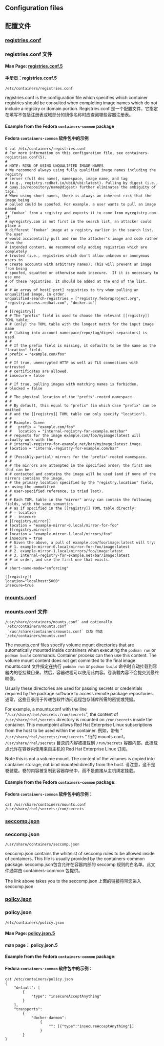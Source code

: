 ## Configuration files

##  配置文件

### [registries.conf](https://src.fedoraproject.org/rpms/containers-common/blob/main/f/registries.conf)

###  registries.conf 文件

#### Man Page: [registries.conf.5](https://github.com/containers/image/blob/main/docs/containers-registries.conf.5.md)

####  手册页：registries.conf.5

```
/etc/containers/registries.conf
```

registries.conf is the configuration file which specifies which container registries  should be consulted when completing image names which do not include a  registry or domain portion.
Registries.conf 是一个配置文件，它指定在填写不包括注册表或域部分的镜像名称时应查阅哪些容器注册表。

#### Example from the Fedora `containers-common` package

####  Fedora `containers-common` 软件包中的示例

```text
$ cat /etc/containers/registries.conf
# For more information on this configuration file, see containers-registries.conf(5).
#
# NOTE: RISK OF USING UNQUALIFIED IMAGE NAMES
# We recommend always using fully qualified image names including the registry
# server (full dns name), namespace, image name, and tag
# (e.g., registry.redhat.io/ubi8/ubi:latest). Pulling by digest (i.e.,
# quay.io/repository/name@digest) further eliminates the ambiguity of tags.
# When using short names, there is always an inherent risk that the image being
# pulled could be spoofed. For example, a user wants to pull an image named
# `foobar` from a registry and expects it to come from myregistry.com. If
# myregistry.com is not first in the search list, an attacker could place a
# different `foobar` image at a registry earlier in the search list. The user
# would accidentally pull and run the attacker's image and code rather than the
# intended content. We recommend only adding registries which are completely
# trusted (i.e., registries which don't allow unknown or anonymous users to
# create accounts with arbitrary names). This will prevent an image from being
# spoofed, squatted or otherwise made insecure.  If it is necessary to use one
# of these registries, it should be added at the end of the list.
#
# # An array of host[:port] registries to try when pulling an unqualified image, in order.
unqualified-search-registries = ["registry.fedoraproject.org", "registry.access.redhat.com", "docker.io"]
#
# [[registry]]
# # The "prefix" field is used to choose the relevant [[registry]] TOML table;
# # (only) the TOML table with the longest match for the input image name
# # (taking into account namespace/repo/tag/digest separators) is used.
# #
# # If the prefix field is missing, it defaults to be the same as the "location" field.
# prefix = "example.com/foo"
#
# # If true, unencrypted HTTP as well as TLS connections with untrusted
# # certificates are allowed.
# insecure = false
#
# # If true, pulling images with matching names is forbidden.
# blocked = false
#
# # The physical location of the "prefix"-rooted namespace.
# #
# # By default, this equal to "prefix" (in which case "prefix" can be omitted
# # and the [[registry]] TOML table can only specify "location").
# #
# # Example: Given
# #   prefix = "example.com/foo"
# #   location = "internal-registry-for-example.net/bar"
# # requests for the image example.com/foo/myimage:latest will actually work with the
# # internal-registry-for-example.net/bar/myimage:latest image.
# location = "internal-registry-for-example.com/bar"
#
# # (Possibly-partial) mirrors for the "prefix"-rooted namespace.
# #
# # The mirrors are attempted in the specified order; the first one that can be
# # contacted and contains the image will be used (and if none of the mirrors contains the image,
# # the primary location specified by the "registry.location" field, or using the unmodified
# # user-specified reference, is tried last).
# #
# # Each TOML table in the "mirror" array can contain the following fields, with the same semantics
# # as if specified in the [[registry]] TOML table directly:
# # - location
# # - insecure
# [[registry.mirror]]
# location = "example-mirror-0.local/mirror-for-foo"
# [[registry.mirror]]
# location = "example-mirror-1.local/mirrors/foo"
# insecure = true
# # Given the above, a pull of example.com/foo/image:latest will try:
# # 1. example-mirror-0.local/mirror-for-foo/image:latest
# # 2. example-mirror-1.local/mirrors/foo/image:latest
# # 3. internal-registry-for-example.net/bar/image:latest
# # in order, and use the first one that exists.
#
# short-name-mode="enforcing"

[[registry]]
location="localhost:5000"
insecure=true
```

### [mounts.conf](https://src.fedoraproject.org/rpms/containers-common/blob/main/f/mounts.conf)

###  mounts.conf 文件

```
/usr/share/containers/mounts.conf` and optionally `/etc/containers/mounts.conf`
 `/usr/share/containers/mounts.conf` 以及 可选 `/etc/containers/mounts.conf
```

The mounts.conf files specify volume mount directories that are automatically mounted inside containers when executing the `podman run` or `podman build` commands. Container process can then use this content. The volume mount content does not get committed to the final image.
mounts.conf 文件指定在执行 `podman run` or `podman build` 命令时自动挂载到容器内的卷挂载目录。然后，容器进程可以使用此内容。卷装载内容不会提交到最终映像。

Usually these directories are used for passing secrets or credentials required  by the package software to access remote package repositories.
通常，这些目录用于传递包软件访问远程包存储库所需的密钥或凭据。

For example, a mounts.conf with the line "`/usr/share/rhel/secrets:/run/secrets`", the content of `/usr/share/rhel/secrets` directory is mounted on `/run/secrets` inside the container. This mountpoint allows Red Hat Enterprise Linux  subscriptions from the host to be used within the container.
例如，带有 “ `/usr/share/rhel/secrets:/run/secrets` ” 行的 mounts.conf， `/usr/share/rhel/secrets` 目录的内容被挂载到 `/run/secrets` 容器内部。此挂载点允许在容器内使用来自主机的 Red Hat Enterprise Linux 订阅。

Note this is not a volume mount. The content of the volumes is copied into  container storage, not bind mounted directly from the host.
请注意，这不是卷装载。卷的内容被复制到容器存储中，而不是直接从主机绑定挂载。

#### Example from the Fedora `containers-common` package:

####  Fedora `containers-common` 软件包中的示例：

```text
cat /usr/share/containers/mounts.conf
/usr/share/rhel/secrets:/run/secrets
```

### [seccomp.json](https://src.fedoraproject.org/rpms/containers-common/blob/main/f/seccomp.json)

###  seccomp.json

```
/usr/share/containers/seccomp.json
```

seccomp.json contains the whitelist of seccomp rules to be allowed inside of containers. This file is usually provided by the containers-common package.
seccomp.json包含允许在容器内部的 seccomp 规则的白名单。此文件通常由 containers-common 包提供。

The link above takes you to the seccomp.json
上面的链接将带您进入seccomp.json

### [policy.json](https://src.fedoraproject.org/rpms/containers-common/blob/main/f/default-policy.json)

###  policy.json

```
/etc/containers/policy.json
```

#### Man Page: [policy.json.5](https://github.com/containers/image/blob/main/docs/containers-policy.json.5.md)

####  man page： policy.json.5

#### Example from the Fedora `containers-common` package:

####  Fedora `containers-common` 软件包中的示例：

```text
cat /etc/containers/policy.json
{
    "default": [
        {
            "type": "insecureAcceptAnything"
        }
    ],
    "transports":
        {
            "docker-daemon":
                {
                    "": [{"type":"insecureAcceptAnything"}]
                }
        }
}
```

